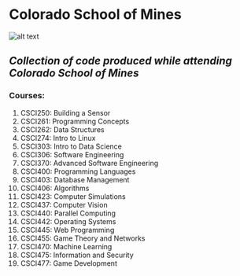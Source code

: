 # Colorado School of Mines 
![alt text](https://2nw91d3tlfon31ahm02yqp2t-wpengine.netdna-ssl.com/wp-content/uploads/2016/11/CSM-Logo-1.gif "Colorado School of Mines Logo")
## _Collection of code produced while attending Colorado School of Mines_
### **Courses:**
1. CSCI250: Building a Sensor
1. CSCI261: Programming Concepts
1. CSCI262: Data Structures
1. CSCI274: Intro to Linux
1. CSCI303: Intro to Data Science
1. CSCI306: Software Engineering
1. CSCI370: Advanced Software Engineering
1. CSCI400: Programming Languages
1. CSCI403: Database Management
1. CSCI406: Algorithms
1. CSCI423: Computer Simulations
1. CSCI437: Computer Vision
1. CSCI440: Parallel Computing
1. CSCI442: Operating Systems
1. CSCI445: Web Programming
1. CSCI455: Game Theory and Networks
1. CSCI470: Machine Learning
1. CSCI475: Information and Security
1. CSCI477: Game Development
